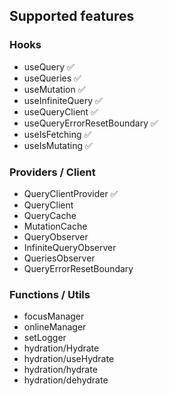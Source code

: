 ## Supported features

### Hooks

- useQuery ✅
- useQueries ✅
- useMutation ✅
- useInfiniteQuery ✅
- useQueryClient ✅
- useQueryErrorResetBoundary ✅
- useIsFetching ✅
- useIsMutating ✅

### Providers / Client

- QueryClientProvider ✅
- QueryClient 
- QueryCache
- MutationCache
- QueryObserver
- InfiniteQueryObserver
- QueriesObserver
- QueryErrorResetBoundary

### Functions / Utils

- focusManager
- onlineManager
- setLogger
- hydration/Hydrate
- hydration/useHydrate
- hydration/hydrate
- hydration/dehydrate
